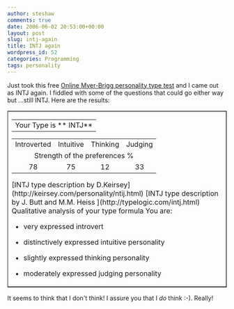 ```yaml
---
author: steshaw
comments: true
date: 2006-06-02 20:53:00+00:00
layout: post
slug: intj-again
title: INTJ again
wordpress_id: 52
categories: Programming
tags: personality
---
```


Just took this free [Online Myer-Brigg personality type test](http://www.humanmetrics.com/cgi-win/JTypes2.asp) and I came out as INTJ again. I fiddled with some of the questions that could go either way but ...still INTJ. Here are the results:



<table style="margin-left:auto;margin-right:auto;" border="1" ><tbody ><tr >
<td ><table ><tbody ><tr align="center" >
<td >
Your Type is ** INTJ**
</td></tr></tbody></table><table cellpadding="3" cellspacing="0" border="0" width="50%" ><tbody ><tr align="center" >
<td >Introverted
</td>
<td >Intuitive
</td>
<td >Thinking
</td>
<td >
Judging
</td></tr><tr align="center" >

<td colspan="4" >Strength of the preferences %

</td>
</tr>
<tr align="center" >
<td >78
</td>
<td >75
</td>
<td >12
</td>
<td >33
</td></tr>
</tbody></table>
[INTJ type description by D.Keirsey](http://keirsey.com/personality/ntij.html)
[INTJ type description by J. Butt and M.M. Heiss ](http://typelogic.com/intj.html)
Qualitative analysis of your type formula
You are:

  * very expressed introvert

  * distinctively expressed intuitive personality

  * slightly expressed thinking personality

  * moderately expressed judging personality

</td></tr></tbody></table>



It seems to think that I don't think! I assure you that I *do* think :-). Really!
